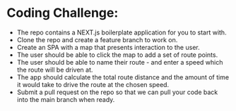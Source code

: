 # Coding Challenge:
- The repo contains a NEXT.js boilerplate application for you to start with.
- Clone the repo and create a feature branch to work on.
- Create an SPA with a map that presents interaction to the user.
- The user should be able to click the map to add a set of route points.
- The user should be able to name their route - and enter a speed which the route will be driven at.
- The app should calculate the total route distance and the amount of time it would take to drive the route at the chosen speed.
- Submit a pull request on the repo so that we can pull your code back into the main branch when ready.
